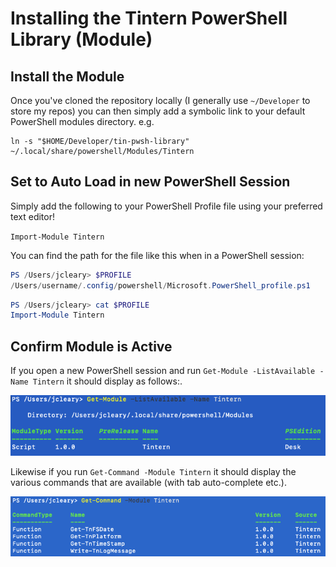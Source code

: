 # Installing the Tintern PowerShell Library (Module)



## Install the Module

Once you've cloned the repository locally (I generally use `~/Developer` to store my repos) you can then simply add a symbolic link to your default PowerShell modules directory. e.g.

```shell
ln -s "$HOME/Developer/tin-pwsh-library" ~/.local/share/powershell/Modules/Tintern
```



## Set to Auto Load in new PowerShell Session

Simply add the following to your PowerShell Profile file using your preferred text editor!

`Import-Module Tintern`

You can find the path for the file like this when in a PowerShell session:

```powershell
PS /Users/jcleary> $PROFILE  
/Users/username/.config/powershell/Microsoft.PowerShell_profile.ps1
```

```powershell
PS /Users/jcleary> cat $PROFILE                    
Import-Module Tintern
```



## Confirm Module is Active

If you open a new PowerShell session and run `Get-Module -ListAvailable -Name Tintern` it should display as follows:.

![CleanShot 2025-05-29 at 10.12.37](readme/list_modules.png)

Likewise if you run `Get-Command -Module Tintern` it should display the various commands that are available (with tab auto-complete etc.).

![CleanShot 2025-05-29 at 10.15.22](readme/list_commands.png)
